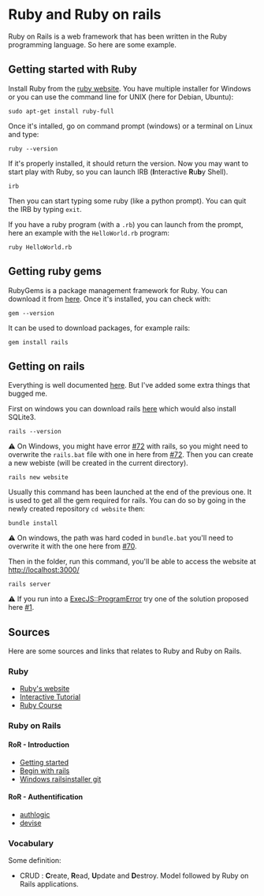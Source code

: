 # Ruby and Ruby on rails

Ruby on Rails is a web framework that has been written in the Ruby programming language. So here are some example.

## Getting started with Ruby

Install Ruby from the [ruby website](https://www.ruby-lang.org/en/documentation/installation/). You have multiple installer for Windows or you can use the command line for UNIX (here for Debian, Ubuntu):

	sudo apt-get install ruby-full

Once it's intalled, go on command prompt (windows) or a terminal on Linux and type:

	ruby --version

If it's properly installed, it should return the version. Now you may want to start play with Ruby, so you can launch IRB (**I**nteractive **R**u**b**y Shell).

	irb

Then you can start typing some ruby (like a python prompt). You can quit the IRB by typing `exit`.

If you have a ruby program (with a `.rb`) you can launch from the prompt, here an example with the `HelloWorld.rb` program:

	ruby HelloWorld.rb

## Getting ruby gems

RubyGems is a package management framework for Ruby. You can download it from [here](https://rubygems.org/pages/download).
Once it's installed, you can check with:

	gem --version

It can be used to download packages, for example rails:

	gem install rails

## Getting on rails

Everything is well documented [here](http://guides.rubyonrails.org/getting_started.html). But I've added some extra things that bugged me.

First on windows you can download rails [here](http://railsinstaller.org/en) which would also install SQLite3.

	rails --version

:warning: On Windows, you might have error [#72](https://github.com/railsinstaller/railsinstaller-windows/issues/72)  with rails, so you might need to overwrite the `rails.bat` file with one in here from [#72](https://github.com/railsinstaller/railsinstaller-windows/issues/72). Then you can create a new webiste (will be created in the current directory).

	rails new website

Usually this command has been launched at the end of the previous one. It is used to get all the gem required for rails. You can do so by going in the newly created repository `cd website` then:

	bundle install

:warning: On windows, the path was hard coded in `bundle.bat` you'll need to overwrite it with the one here from 
[#70](https://github.com/railsinstaller/railsinstaller-windows/issues/70).

Then in the folder, run this command, you'll be able to access the website at [http://localhost:3000/](http://localhost:3000/)
	
	rails server

:warning: If you run into a [ExecJS::ProgramError](https://github.com/Sylhare/Ruby/issues/1) try one of the solution proposed here [#1](https://github.com/Sylhare/Ruby/issues/1).

## Sources

Here are some sources and links that relates to Ruby and Ruby on Rails. 

### Ruby
- [Ruby's website](https://www.ruby-lang.org/en/news/2017/03/30/ruby-2-3-4-released/)
- [Interactive Tutorial](http://tryruby.org/levels/1/challenges/1)
- [Ruby Course](https://pine.fm/LearnToProgram/chap_00.html)

### Ruby on Rails
#### RoR - Introduction
- [Getting started](http://guides.rubyonrails.org/getting_started.html)	
- [Begin with rails](https://www.railstutorial.org/book/beginning)
- [Windows railsinstaller git](https://github.com/railsinstaller/railsinstaller-windows)

#### RoR - Authentification
- [authlogic](https://github.com/binarylogic/authlogic)
- [devise](https://github.com/plataformatec/devise)

### Vocabulary

Some definition:

- CRUD : **C**reate, **R**ead, **U**pdate and **D**estroy. Model followed by Ruby on Rails applications.